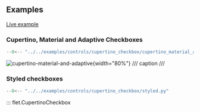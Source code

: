 ## Examples

[Live example](https://flet-controls-gallery.fly.dev/input/cupertinocheckbox)

### Cupertino, Material and Adaptive Checkboxes

```python
--8<-- "../../examples/controls/cupertino_checkbox/cupertino_material_and_adaptive.py"
```

![cupertino-material-and-adaptive](../../examples/controls/cupertino_checkbox/media/cupertino_material_and_adaptive.png){width="80%"}
/// caption
///

### Styled checkboxes

```python
--8<-- "../../examples/controls/cupertino_checkbox/styled.py"
```

::: flet.CupertinoCheckbox
